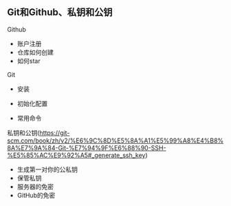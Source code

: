 ## Git和Github、私钥和公钥

Github

- 账户注册
- 仓库如何创建
- 如何star



Git

- 安装

- 初始化配置

- 常用命令

  

私钥和公钥(https://git-scm.com/book/zh/v2/%E6%9C%8D%E5%8A%A1%E5%99%A8%E4%B8%8A%E7%9A%84-Git-%E7%94%9F%E6%88%90-SSH-%E5%85%AC%E9%92%A5#_generate_ssh_key)

- 生成第一对你的公私钥
- 保管私钥
- 服务器的免密
- GitHub的免密